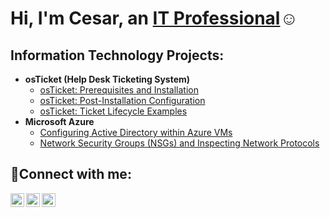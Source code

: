 
<h1>Hi, I'm Cesar, an <a href="https://linkedin.com/in/cesar-c-saenz">IT Professional</a>☺</h1>

<h2> Information Technology Projects:</h2>

- <b>osTicket (Help Desk Ticketing System)</b>
  - [osTicket: Prerequisites and Installation](https://github.com/cesar-c-saenz/osticket-prereqs)
  - [osTicket: Post-Installation Configuration](https://github.com/cesar-c-saenz/post-install-config)
  - [osTicket: Ticket Lifecycle Examples](https://github.com/cesar-c-saenz/ticket-lifecycle)
- <b>Microsoft Azure</b>
  - [Configuring Active Directory within Azure VMs](https://github.com/cesar-c-saenz/configure-ad)
  - [Network Security Groups (NSGs) and Inspecting Network Protocols](https://github.com/cesar-c-saenz/azure-network-protocols)

<h2>🤳Connect with me:</h2>

[<img align="left" alt="Cesar | Twitter" width="22px" src="https://cdn.jsdelivr.net/npm/simple-icons@v3/icons/twitter.svg" />][twitter]
[<img align="left" alt="Cesar | LinkedIn" width="22px" src="https://cdn.jsdelivr.net/npm/simple-icons@v3/icons/linkedin.svg" />][linkedin]
[<img align="left" alt="Cesar | Instagram" width="22px" src="https://cdn.jsdelivr.net/npm/simple-icons@v3/icons/instagram.svg" />][instagram]

[twitter]: https://twitter.com/CesarSaenz1035
[instagram]: https://www.instagram.com/Josh
[linkedin]: https://linkedin.com/in/cesar-c-saenz
